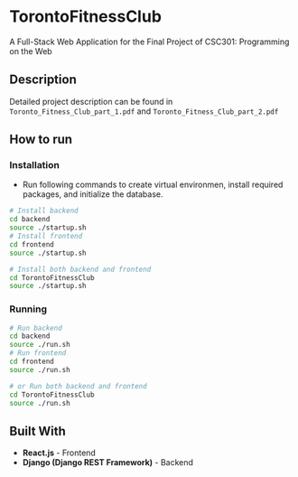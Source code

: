 # **TorontoFitnessClub**


A Full-Stack Web Application for the Final Project of CSC301: Programming on the Web

## Description

Detailed project description can be found in `Toronto_Fitness_Club_part_1.pdf` and `Toronto_Fitness_Club_part_2.pdf`

## **How to run**

### Installation

- Run following commands to create virtual environmen, install required packages, and initialize the database.

```bash
# Install backend
cd backend
source ./startup.sh
# Install frontend
cd frontend
source ./startup.sh

# Install both backend and frontend
cd TorontoFitnessClub
source ./startup.sh
```

### Running

```bash
# Run backend
cd backend
source ./run.sh
# Run frontend
cd frontend
source ./run.sh

# or Run both backend and frontend
cd TorontoFitnessClub
source ./run.sh
```

## Built With

- **React.js** - Frontend
- **Django (Django REST Framework)** - Backend
